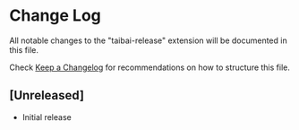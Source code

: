 # Change Log

All notable changes to the "taibai-release" extension will be documented in this file.

Check [Keep a Changelog](http://keepachangelog.com/) for recommendations on how to structure this file.

## [Unreleased]

- Initial release